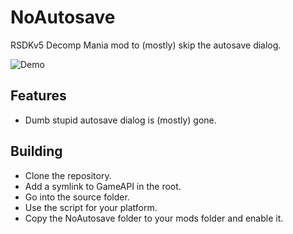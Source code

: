 # NoAutosave
RSDKv5 Decomp Mania mod to (mostly) skip the autosave dialog.

![Demo](https://github.com/Deltara3/deltara3/blob/main/demo.gif?raw=true)

## Features
- Dumb stupid autosave dialog is (mostly) gone.

## Building
- Clone the repository.
- Add a symlink to GameAPI in the root.
- Go into the source folder.
- Use the script for your platform.
- Copy the NoAutosave folder to your mods folder and enable it.
